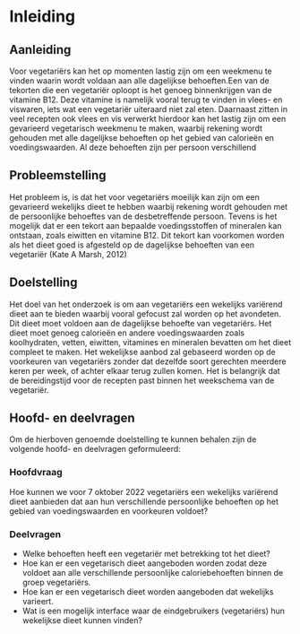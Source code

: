 # Inleiding 

## Aanleiding 
Voor vegetariërs kan het op momenten lastig zijn om een weekmenu te vinden waarin wordt voldaan aan alle dagelijkse behoeften.Een van de tekorten die een vegetariër oploopt is het genoeg binnenkrijgen van de vitamine B12. Deze vitamine is namelijk vooral terug te vinden in vlees- en viswaren, iets wat een vegetariër uiteraard niet zal eten. Daarnaast zitten in veel recepten ook vlees en vis verwerkt hierdoor kan het lastig zijn om een gevarieerd vegetarisch weekmenu te maken, waarbij rekening wordt gehouden met alle dagelijkse behoeften op het gebied van calorieën en voedingswaarden. Al deze behoeften zijn per persoon verschillend 

 

## Probleemstelling 
Het probleem is, is dat het voor vegetariërs moeilijk kan zijn om een gevarieerd wekelijks dieet te hebben waarbij rekening wordt gehouden met de persoonlijke behoeftes van de desbetreffende persoon. Tevens is het mogelijk dat er een tekort aan bepaalde voedingsstoffen of mineralen kan ontstaan, zoals eiwitten en vitamine B12. Dit tekort kan voorkomen worden als het dieet goed is afgesteld op de dagelijkse behoeften van een vegetariër ​(Kate A Marsh, 2012)​ 

 

## Doelstelling 
Het doel van het onderzoek is om aan vegetariërs een wekelijks variërend dieet aan te bieden waarbij vooral gefocust zal worden op het avondeten. Dit dieet moet voldoen aan de dagelijkse behoefte van vegetariërs. Het dieet moet genoeg calorieën en andere voedingswaarden zoals koolhydraten, vetten, eiwitten, vitamines en mineralen bevatten om het dieet compleet te maken. Het wekelijkse aanbod zal gebaseerd worden op de voorkeuren van vegetariërs zonder dat dezelfde soort gerechten meerdere keren per week, of achter elkaar terug zullen komen. Het is belangrijk dat de bereidingstijd voor de recepten past binnen het weekschema van de vegetariër. 

 

 

## Hoofd- en deelvragen 
Om de hierboven genoemde doelstelling te kunnen behalen zijn de volgende hoofd- en deelvragen geformuleerd: 

### Hoofdvraag 
Hoe kunnen we voor 7 oktober 2022 vegetariërs een wekelijks variërend dieet aanbieden dat aan hun verschillende persoonlijke behoeften op het gebied van voedingswaarden en voorkeuren voldoet? 

 

### Deelvragen 
- Welke behoeften heeft een vegetariër met betrekking tot het dieet? 
- Hoe kan er een vegetarisch dieet aangeboden worden zodat deze voldoet aan alle verschillende persoonlijke caloriebehoeften binnen de groep vegetariërs. 
- Hoe kan er een vegetarisch dieet worden aangeboden dat wekelijks varieert. 
- Wat is een mogelijk interface waar de eindgebruikers (vegetariërs) hun wekelijkse dieet kunnen vinden? 
